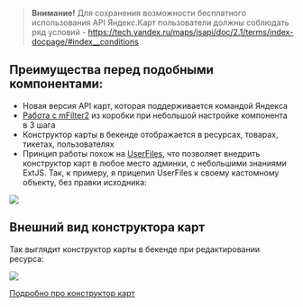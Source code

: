 > **Внимание!**
> Для сохранения возможности бесплатного использования API Яндекс.Карт пользователи должны соблюдать ряд условий - https://tech.yandex.ru/maps/jsapi/doc/2.1/terms/index-docpage/#index__conditions


## Преимущества перед подобными компонентами:

- Новая версия API карт, которая поддерживается командой Яндекса
- [Работа с mFilter2][1] из коробки при небольшой настройке компонента в 3 шага
- Конструктор карты в бекенде отображается в ресурсах, товарах, тикетах, пользователях
- Принцип работы похож на [UserFiles][2], что позволяет внедрить конструктор карт в любое место админки, с небольшими знаниями ExtJS. Так, к примеру, я прицепил UserFiles к своему кастомному объекту, без правки исходника:

[![](https://file.modx.pro/files/6/d/7/6d769e3a8dec96b995ff750ee9b53664s.jpg)](https://file.modx.pro/files/6/d/7/6d769e3a8dec96b995ff750ee9b53664.png)

## Внешний вид конструктора карт

Так выглядит конструктор карты в бекенде при редактировании ресурса:

[![](https://file.modx.pro/files/6/6/7/6671db8a7e4acc9b3b1e5a57a0d0d168s.jpg)](https://file.modx.pro/files/6/6/7/6671db8a7e4acc9b3b1e5a57a0d0d168.png)

[Подробно про конструктор карт][3]

[1]: /components/48_YandexMaps2/05_Работа_с_mFilter2.md
[2]: https://modstore.pro/packages/photos-and-files/userfiles
[3]: /components/48_YandexMaps2/09_Конструктор_карт.md
